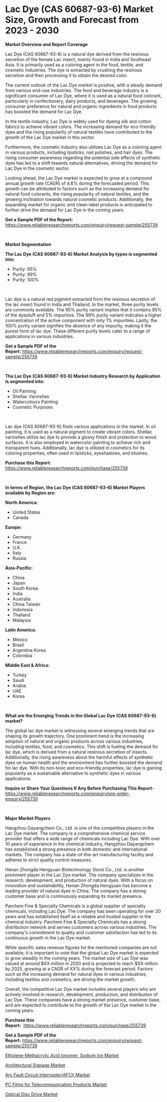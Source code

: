 <p><h1>Lac Dye (CAS 60687-93-6) Market Size, Growth and Forecast from 2023 - 2030</h1></p><p><strong>Market Overview and Report Coverage</strong></p>
<p><p>Lac Dye (CAS 60687-93-6) is a natural dye derived from the resinous secretion of the female Lac insect, mainly found in India and Southeast Asia. It is primarily used as a coloring agent in the food, textile, and cosmetic industries. The dye is extracted by crushing the resinous secretion and then processing it to obtain the desired color.</p><p>The current outlook of the Lac Dye market is positive, with a steady demand from various end-use industries. The food and beverage industry is a significant consumer of Lac Dye, where it is used as a natural food colorant, particularly in confectionery, dairy products, and beverages. The growing consumer preference for natural and organic ingredients in food products has boosted the demand for Lac Dye.</p><p>In the textile industry, Lac Dye is widely used for dyeing silk and cotton fabrics to achieve vibrant colors. The increasing demand for eco-friendly dyes and the rising popularity of natural textiles have contributed to the growth of the Lac Dye market in this sector.</p><p>Furthermore, the cosmetic industry also utilizes Lac Dye as a coloring agent in various products, including lipsticks, nail polishes, and hair dyes. The rising consumer awareness regarding the potential side effects of synthetic dyes has led to a shift towards natural alternatives, driving the demand for Lac Dye in the cosmetic sector.</p><p>Looking ahead, the Lac Dye market is expected to grow at a compound annual growth rate (CAGR) of 4.6% during the forecasted period. This growth can be attributed to factors such as the increasing demand for natural food colorants, the rising popularity of natural textiles, and the growing inclination towards natural cosmetic products. Additionally, the expanding market for organic and clean-label products is anticipated to further drive the demand for Lac Dye in the coming years.</p></p>
<p><strong>Get a Sample PDF of the Report:</strong> <a href="https://www.reliableresearchreports.com/enquiry/request-sample/255739">https://www.reliableresearchreports.com/enquiry/request-sample/255739</a></p>
<p>&nbsp;</p>
<p><strong>Market Segmentation</strong></p>
<p><strong>The Lac Dye (CAS 60687-93-6) Market Analysis by types is segmented into:</strong></p>
<p><ul><li>Purity: 95%</li><li>Purity: 99%</li><li>Purity: 100%</li></ul></p>
<p>&nbsp;</p>
<p><p>Lac dye is a natural red pigment extracted from the resinous secretion of the lac insect found in India and Thailand. In the market, three purity levels are commonly available. The 95% purity variant implies that it contains 95% of the dyestuff and 5% impurities. The 99% purity variant indicates a higher concentration of the active component with only 1% impurities. Lastly, the 100% purity variant signifies the absence of any impurity, making it the purest form of lac dye. These different purity levels cater to a range of applications in various industries.</p></p>
<p><strong>Get a Sample PDF of the Report:</strong>&nbsp;<a href="https://www.reliableresearchreports.com/enquiry/request-sample/255739">https://www.reliableresearchreports.com/enquiry/request-sample/255739</a></p>
<p>&nbsp;</p>
<p><strong>The Lac Dye (CAS 60687-93-6) Market Industry Research by Application is segmented into:</strong></p>
<p><ul><li>Oil Painting</li><li>Shellac Varnishes</li><li>Watercolours Painting</li><li>Cosmetic Purposes</li></ul></p>
<p>&nbsp;</p>
<p><p>Lac dye (CAS 60687-93-6) finds various applications in the market. In oil painting, it is used as a natural pigment to create vibrant colors. Shellac varnishes utilize lac dye to provide a glossy finish and protection to wood surfaces. It is also employed in watercolor painting to achieve rich and transparent hues. Additionally, lac dye is utilized in cosmetics for its coloring properties, often used in lipsticks, eyeshadows, and blushes.</p></p>
<p><strong>Purchase this Report:</strong>&nbsp; <a href="https://www.reliableresearchreports.com/purchase/255739">https://www.reliableresearchreports.com/purchase/255739</a></p>
<p>&nbsp;</p>
<p><strong>In terms of Region, the Lac Dye (CAS 60687-93-6) Market Players available by Region are:</strong></p>
<p>
    <p> <strong> North America: </strong>
        <ul>
            <li>United States</li>
            <li>Canada</li>
        </ul>
        </p> 
    <p> <strong> Europe: </strong>
        <ul>
            <li>Germany</li>
            <li>France</li>
            <li>U.K.</li>
            <li>Italy</li>
            <li>Russia</li>
        </ul>
        </p> 
    <p> <strong> Asia-Pacific: </strong>
        <ul>
            <li>China</li>
            <li>Japan</li>
            <li>South Korea</li>
            <li>India</li>
            <li>Australia</li>
            <li>China Taiwan</li>
            <li>Indonesia</li>
            <li>Thailand</li>
            <li>Malaysia</li>
        </ul>
        </p> 
    <p> <strong> Latin America: </strong>
        <ul>
            <li>Mexico</li>
            <li>Brazil</li>
            <li>Argentina Korea</li>
            <li>Colombia</li>
        </ul>
        </p> 
    <p> <strong> Middle East & Africa: </strong>
        <ul>
            <li>Turkey</li>
            <li>Saudi</li>
            <li>Arabia</li>
            <li>UAE</li>
            <li>Korea</li>
        </ul>
    </p>
    </p>
<p>&nbsp;</p>
<p><strong>What are the Emerging Trends in the Global Lac Dye (CAS 60687-93-6) market?</strong></p>
<p><p>The global lac dye market is witnessing several emerging trends that are shaping its growth trajectory. One prominent trend is the increasing adoption of natural and organic products across various industries, including textiles, food, and cosmetics. This shift is fueling the demand for lac dye, which is derived from a natural resinous secretion of insects. Additionally, the rising awareness about the harmful effects of synthetic dyes on human health and the environment has further boosted the demand for lac dye. With its non-toxic and eco-friendly properties, lac dye is gaining popularity as a sustainable alternative to synthetic dyes in various applications.</p></p>
<p><strong>Inquire or Share Your Questions If Any Before Purchasing This Report</strong>- <a href="https://www.reliableresearchreports.com/enquiry/pre-order-enquiry/255739">https://www.reliableresearchreports.com/enquiry/pre-order-enquiry/255739</a></p>
<p>&nbsp;</p>
<p><strong>Major Market Players</strong></p>
<p><p>Hangzhou Dayangchem Co., Ltd. is one of the competitive players in the Lac Dye market. The company is a comprehensive chemical service provider that offers a wide range of chemicals including Lac Dye. With over 10 years of experience in the chemical industry, Hangzhou Dayangchem has established a strong presence in both domestic and international markets. The company has a state-of-the-art manufacturing facility and adheres to strict quality control measures.</p><p>Henan Zhongda Hengyuan Biotechnology Stock Co., Ltd. is another prominent player in the Lac Dye market. The company specializes in the research, development, and production of natural dyes. With a focus on innovation and sustainability, Henan Zhongda Hengyuan has become a leading provider of natural dyes in China. The company has a strong customer base and is continuously expanding its market presence.</p><p>Parchem Fine & Specialty Chemicals is a global supplier of specialty chemicals, including Lac Dye. The company has been operating for over 20 years and has established itself as a reliable and trusted supplier in the chemical industry. Parchem Fine & Specialty Chemicals has a strong distribution network and serves customers across various industries. The company's commitment to quality and customer satisfaction has led to its continuous growth in the Lac Dye market.</p><p>While specific sales revenue figures for the mentioned companies are not available, it is important to note that the global Lac Dye market is expected to grow steadily in the coming years. The market size of Lac Dye was valued at around $XX million in 2020 and is projected to reach $XX million by 2025, growing at a CAGR of XX% during the forecast period. Factors such as the increasing demand for natural dyes in various industries, including textiles and cosmetics, are driving the market growth.</p><p>Overall, the competitive Lac Dye market includes several players who are actively involved in research, development, production, and distribution of Lac Dye. These companies have a strong market presence, customer base, and are expected to contribute to the growth of the Lac Dye market in the coming years.</p></p>
<p><strong>Purchase this Report:</strong>&nbsp;&nbsp;<a href="https://www.reliableresearchreports.com/purchase/255739">https://www.reliableresearchreports.com/purchase/255739</a></p>
<p></p>
<p><strong>Get a Sample PDF of the Report:</strong>&nbsp;<a href="https://www.reliableresearchreports.com/enquiry/request-sample/255739">https://www.reliableresearchreports.com/enquiry/request-sample/255739</a></p>
<p><p><a href="https://medium.com/@inner.zone.room/ethylene-methacrylic-acid-ionomer-sodium-ion-market-report-reveals-the-latest-trends-and-growth-7d59e9e5039a">Ethylene-Methacrylic Acid Ionomer, Sodium Ion Market</a></p><p><a href="https://github.com/kholmovskayalyudmila/Market-Research-Report-List-1/blob/main/architectural-signage-market.md">Architectural Signage Market</a></p><p><a href="https://github.com/sofyaavrova/Market-Research-Report-List-1/blob/main/arc-fault-circuit-interrupterafci-market.md">Arc Fault Circuit Interrupter(AFCI) Market</a></p><p><a href="https://medium.com/@late.bean.frame/pc-films-for-telecommunication-products-market-research-report-its-history-and-forecast-2023-to-365edfeca581">PC Films for Telecommunication Products Market</a></p><p><a href="https://www.linkedin.com/pulse/optical-disc-drive-market-research-report-provides-rdvce/">Optical Disc Drive Market</a></p></p>